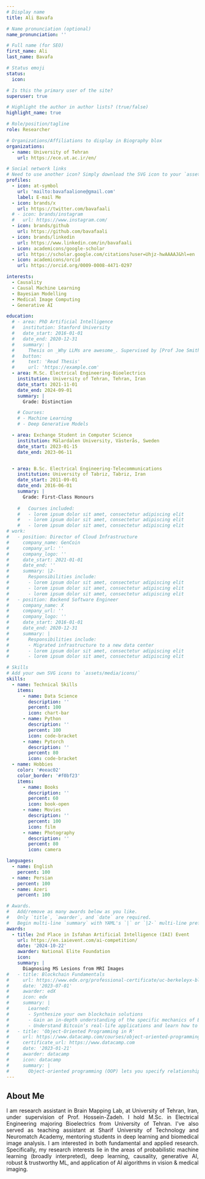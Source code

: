 ```yaml
---
# Display name
title: Ali Bavafa

# Name pronunciation (optional)
name_pronunciation: ''

# Full name (for SEO)
first_name: Ali
last_name: Bavafa

# Status emoji
status:
  icon: 

# Is this the primary user of the site?
superuser: true

# Highlight the author in author lists? (true/false)
highlight_name: true

# Role/position/tagline
role: Researcher

# Organizations/Affiliations to display in Biography blox
organizations:
  - name: University of Tehran
    url: https://ece.ut.ac.ir/en/

# Social network links
# Need to use another icon? Simply download the SVG icon to your `assets/media/icons/` folder.
profiles:
  - icon: at-symbol
    url: 'mailto:bavafaalione@gmail.com'
    label: E-mail Me
  - icon: brands/x
    url: https://twitter.com/bavafaali
  # - icon: brands/instagram
  #   url: https://www.instagram.com/
  - icon: brands/github
    url: https://github.com/bavafaali
  - icon: brands/linkedin
    url: https://www.linkedin.com/in/bavafaali
  - icon: academicons/google-scholar
    url: https://scholar.google.com/citations?user=Uhjz-hwAAAAJ&hl=en
  - icon: academicons/orcid
    url: https://orcid.org/0009-0008-4471-0297

interests:
  - Causality
  - Causal Machine Learning
  - Bayesian Modelling
  - Medical Image Computing
  - Generative AI

education:
  # - area: PhD Artificial Intelligence
  #   institution: Stanford University
  #   date_start: 2016-01-01
  #   date_end: 2020-12-31
  #   summary: |
  #     Thesis on _Why LLMs are awesome_. Supervised by [Prof Joe Smith](https://example.com). Presented papers at 5 IEEE conferences with the contributions being published in 2 Springer journals.
  #   button:
  #     text: 'Read Thesis'
  #     url: 'https://example.com'
  - area: M.Sc. Electrical Engineering-Bioelectrics
    institution: University of Tehran, Tehran, Iran
    date_start: 2021-11-01
    date_end: 2024-09-01
    summary: |
      Grade: Distinction

    # Courses:
    # - Machine Learning
    # - Deep Generative Models

  - area: Exchange Student in Computer Science
    institution: Mälardalen University, Västerås, Sweden
    date_start: 2023-01-15
    date_end: 2023-06-11


  - area: B.Sc. Electrical Engineering-Telecommunications
    institution: University of Tabriz, Tabriz, Iran
    date_start: 2011-09-01
    date_end: 2016-06-01
    summary: |
      Grade: First-Class Honours
      
    #   Courses included:
    #   - lorem ipsum dolor sit amet, consectetur adipiscing elit
    #   - lorem ipsum dolor sit amet, consectetur adipiscing elit
    #   - lorem ipsum dolor sit amet, consectetur adipiscing elit
# work:
#   - position: Director of Cloud Infrastructure
#     company_name: GenCoin
#     company_url: ''
#     company_logo: ''
#     date_start: 2021-01-01
#     date_end: ''
#     summary: |2-
#       Responsibilities include:
#       - lorem ipsum dolor sit amet, consectetur adipiscing elit
#       - lorem ipsum dolor sit amet, consectetur adipiscing elit
#       - lorem ipsum dolor sit amet, consectetur adipiscing elit
#   - position: Backend Software Engineer
#     company_name: X
#     company_url: ''
#     company_logo: ''
#     date_start: 2016-01-01
#     date_end: 2020-12-31
#     summary: |
#       Responsibilities include:
#       - Migrated infrastructure to a new data center
#       - lorem ipsum dolor sit amet, consectetur adipiscing elit
#       - lorem ipsum dolor sit amet, consectetur adipiscing elit

# Skills
# Add your own SVG icons to `assets/media/icons/`
skills:
  - name: Technical Skills
    items:
      - name: Data Science
        description: ''
        percent: 100
        icon: chart-bar
      - name: Python
        description: ''
        percent: 100
        icon: code-bracket
      - name: Pytorch
        description: ''
        percent: 80
        icon: code-bracket
  - name: Hobbies
    color: '#eeac02'
    color_border: '#f0bf23'
    items:
      - name: Books
        description: ''
        percent: 60
        icon: book-open
      - name: Movies
        description: ''
        percent: 100
        icon: film
      - name: Photography
        description: ''
        percent: 80
        icon: camera

languages:
  - name: English
    percent: 100
  - name: Persian
    percent: 100
  - name: Azeri
    percent: 100

# Awards.
#   Add/remove as many awards below as you like.
#   Only `title`, `awarder`, and `date` are required.
#   Begin multi-line `summary` with YAML's `|` or `|2-` multi-line prefix and indent 2 spaces below.
awards:
  - title: 2nd Place in Isfahan Artificial Intelligence (IAI) Event
    url: https://en.iaievent.com/ai-competition/
    date: '2024-10-22'
    awarder: National Elite Foundation
    icon: 
    summary: |
      Diagnosing MS Lesions from MRI Images
#   - title: Blockchain Fundamentals
#     url: https://www.edx.org/professional-certificate/uc-berkeleyx-blockchain-fundamentals
#     date: '2023-07-01'
#     awarder: edX
#     icon: edx
#     summary: |
#       Learned:
#       - Synthesize your own blockchain solutions
#       - Gain an in-depth understanding of the specific mechanics of Bitcoin
#       - Understand Bitcoin’s real-life applications and learn how to attack and destroy Bitcoin, Ethereum, smart contracts and Dapps, and alternatives to Bitcoin’s Proof-of-Work consensus algorithm
#   - title: 'Object-Oriented Programming in R'
#     url: https://www.datacamp.com/courses/object-oriented-programming-with-s3-and-r6-in-r
#     certificate_url: https://www.datacamp.com
#     date: '2023-01-21'
#     awarder: datacamp
#     icon: datacamp
#     summary: |
#       Object-oriented programming (OOP) lets you specify relationships between functions and the objects that they can act on, helping you manage complexity in your code. This is an intermediate level course, providing an introduction to OOP, using the S3 and R6 systems. S3 is a great day-to-day R programming tool that simplifies some of the functions that you write. R6 is especially useful for industry-specific analyses, working with web APIs, and building GUIs.
---
```


## About Me
<p style="text-align: justify;">
  I am research assistant in Brain Mapping Lab, at University of Tehran, Iran, under supervision of Prof. Hossein-Zadeh. I hold M.Sc. in Electrical Engineering majoring Bioelectrics from University of Tehran. I've also served as teaching assistant at Sharif University of Technology and Neuromatch Academy, mentoring students in deep learning and biomedical image analysis. I am interested in both fundamental and applied research. Specifically, my research interests lie in the areas of probabilistic machine learning (broadly interpreted), deep learning, causality, generative AI, robust & trustworthy ML, and application of AI algorithms in vision & medical imaging.
</p>


